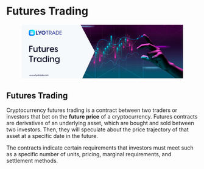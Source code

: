 # Futures Trading

<figure><img src="../../.gitbook/assets/Futures Trading (1).png" alt=""><figcaption></figcaption></figure>

## Futures Trading

Cryptocurrency futures trading is a contract between two traders or investors that bet on the **future price** of a cryptocurrency. Futures contracts are derivatives of an underlying asset, which are bought and sold between two investors. Then, they will speculate about the price trajectory of that asset at a specific date in the future.&#x20;

The contracts indicate certain requirements that investors must meet such as a specific number of units, pricing, marginal requirements, and settlement methods.
